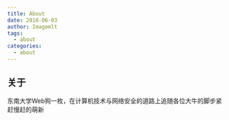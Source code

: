 ```yaml
---
title: About
date: 2018-06-03
author: Imagemlt
tags: 
  - about
categories:
  - about
---
```


## 关于

东南大学Web狗一枚，在计算机技术与网络安全的道路上追随各位大牛的脚步紧赶慢赶的萌新  

